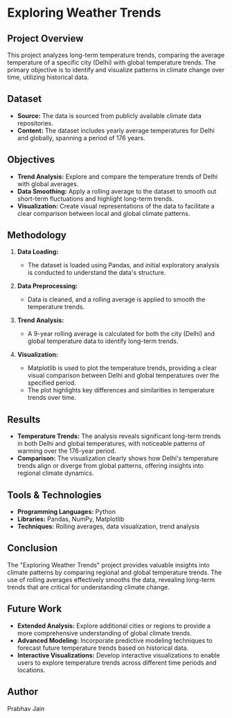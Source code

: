 # Exploring Weather Trends

## Project Overview
This project analyzes long-term temperature trends, comparing the average temperature of a specific city (Delhi) with global temperature trends. The primary objective is to identify and visualize patterns in climate change over time, utilizing historical data.

## Dataset
- **Source:** The data is sourced from publicly available climate data repositories.
- **Content:** The dataset includes yearly average temperatures for Delhi and globally, spanning a period of 176 years.

## Objectives
- **Trend Analysis:** Explore and compare the temperature trends of Delhi with global averages.
- **Data Smoothing:** Apply a rolling average to the dataset to smooth out short-term fluctuations and highlight long-term trends.
- **Visualization:** Create visual representations of the data to facilitate a clear comparison between local and global climate patterns.

## Methodology
1. **Data Loading:** 
   - The dataset is loaded using Pandas, and initial exploratory analysis is conducted to understand the data's structure.
   
2. **Data Preprocessing:**
   - Data is cleaned, and a rolling average is applied to smooth the temperature trends.
   
3. **Trend Analysis:**
   - A 9-year rolling average is calculated for both the city (Delhi) and global temperature data to identify long-term trends.
   
4. **Visualization:**
   - Matplotlib is used to plot the temperature trends, providing a clear visual comparison between Delhi and global temperatures over the specified period.
   - The plot highlights key differences and similarities in temperature trends over time.

## Results
- **Temperature Trends:** The analysis reveals significant long-term trends in both Delhi and global temperatures, with noticeable patterns of warming over the 176-year period.
- **Comparison:** The visualization clearly shows how Delhi's temperature trends align or diverge from global patterns, offering insights into regional climate dynamics.

## Tools & Technologies
- **Programming Languages:** Python
- **Libraries:** Pandas, NumPy, Matplotlib
- **Techniques:** Rolling averages, data visualization, trend analysis

## Conclusion
The "Exploring Weather Trends" project provides valuable insights into climate patterns by comparing regional and global temperature trends. The use of rolling averages effectively smooths the data, revealing long-term trends that are critical for understanding climate change.

## Future Work
- **Extended Analysis:** Explore additional cities or regions to provide a more comprehensive understanding of global climate trends.
- **Advanced Modeling:** Incorporate predictive modeling techniques to forecast future temperature trends based on historical data.
- **Interactive Visualizations:** Develop interactive visualizations to enable users to explore temperature trends across different time periods and locations.

## Author
Prabhav Jain

